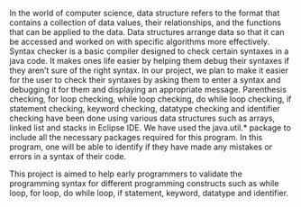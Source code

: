 In the world of computer science, data structure refers to the format that contains a collection of data values, their relationships, and the functions that can be applied to the data. Data structures arrange data so that it can be accessed and worked on with specific algorithms more effectively.
Syntax checker is a basic compiler designed to check certain syntaxes in a java code. It makes ones life easier by helping them debug their syntaxes if they aren’t sure of the right syntax.
In our project, we plan to make it easier for the user to check their syntaxes by asking them to enter a syntax and debugging it for them and displaying an appropriate message. Parenthesis checking, for loop checking, while loop checking, do while loop checking, if statement checking, keyword checking, datatype checking and identifier checking have been done using various data structures such as arrays, linked list and stacks in Eclipse IDE. We have used the java.util.* package to include all the necessary packages required for this program.
In this program, one will be able to identify if they have made any mistakes or errors in a syntax of their code.

This project is aimed to help early programmers to validate the programming syntax for different programming constructs such as while loop, for loop, do while loop, if statement, keyword, datatype and identifier.

